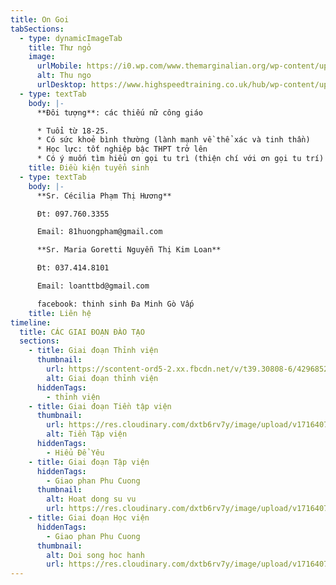 ```yaml
---
title: On Goi
tabSections:
  - type: dynamicImageTab
    title: Thư ngỏ
    image:
      urlMobile: https://i0.wp.com/www.themarginalian.org/wp-content/uploads/2012/12/howtowriteletters7.jpg?w=680&ssl=1
      alt: Thu ngo
      urlDesktop: https://www.highspeedtraining.co.uk/hub/wp-content/uploads/2015/01/Business-Letter.jpg
  - type: textTab
    body: |-
      **Đôi tượng**: các thiếu nữ công giáo

      * Tuổi từ 18-25.
      * Có sức khoẻ bình thường (lành mạnh về thể xác và tinh thần)
      * Học lực: tốt nghiệp bậc THPT trở lên
      * Có ý muốn tìm hiểu ơn gọi tu trì (thiện chí với ơn gọi tu trí)
    title: Điều kiện tuyển sinh
  - type: textTab
    body: |-
      **Sr. Cécilia Phạm Thị Hương**

      Đt: 097.760.3355

      Email: 81huongpham@gmail.com

      **Sr. Maria Goretti Nguyễn Thị Kim Loan**

      Đt: 037.414.8101

      Email: loanttbd@gmail.com

      facebook: thinh sinh Đa Minh Gò Vấp
    title: Liên hệ
timeline:
  title: CÁC GIAI ĐOẠN ĐÀO TẠO
  sections:
    - title: Giai đoạn Thỉnh viện
      thumbnail:
        url: https://scontent-ord5-2.xx.fbcdn.net/v/t39.30808-6/429685282_420340470516861_7394197492656257465_n.jpg?_nc_cat=104&ccb=1-7&_nc_sid=127cfc&_nc_ohc=VQf-QwdQffYQ7kNvgEag3NX&_nc_ht=scontent-ord5-2.xx&_nc_gid=AxX_kCOHEWTdsLuJihb7rTz&oh=00_AYCzIMKBxqlTEWSy21fNzQNm0yej1eS_AT-uoTT_hkw9Rg&oe=6700F6B7
        alt: Giai đoạn thỉnh viện
      hiddenTags:
        - thỉnh viện
    - title: Giai đoạn Tiền tập viện
      thumbnail:
        url: https://res.cloudinary.com/dxtb6rv7y/image/upload/v1716407577/cld-sample-2.jpg
        alt: Tiền Tập viện
      hiddenTags:
        - Hiểu Để Yêu
    - title: Giai đoạn Tập viện
      hiddenTags:
        - Giao phan Phu Cuong
      thumbnail:
        alt: Hoat dong su vu
        url: https://res.cloudinary.com/dxtb6rv7y/image/upload/v1716407578/cld-sample-4.jpg
    - title: Giai đoạn Học viện
      hiddenTags:
        - Giao phan Phu Cuong
      thumbnail:
        alt: Doi song hoc hanh
        url: https://res.cloudinary.com/dxtb6rv7y/image/upload/v1716407572/samples/man-on-a-street.jpg
---
```

